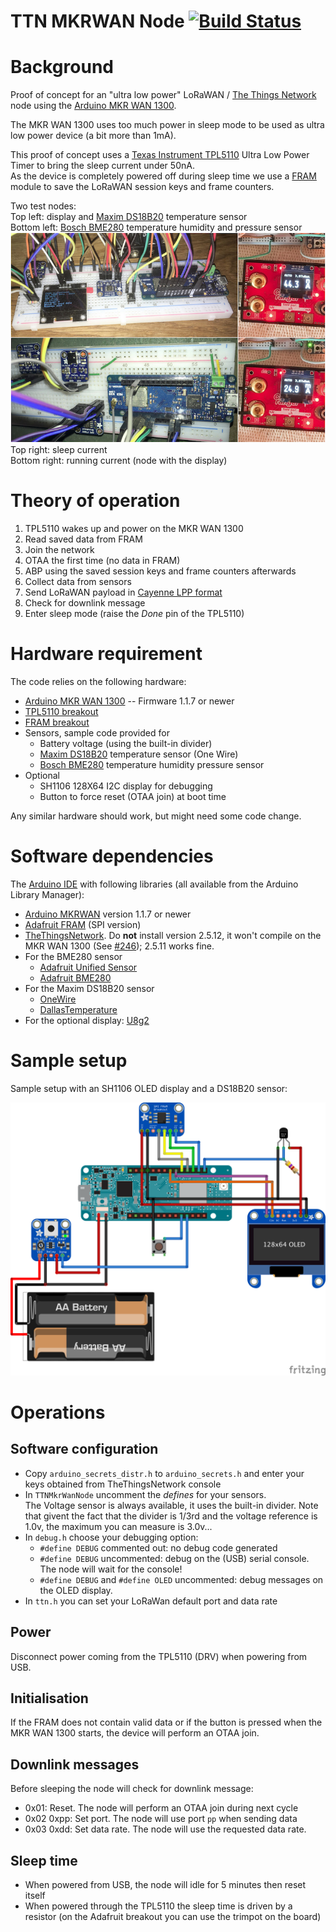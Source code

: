 TTN MKRWAN Node [![Build Status](https://travis-ci.org/AmedeeBulle/TTNMkrWanNode.svg?branch=master)](https://travis-ci.org/AmedeeBulle/TTNMkrWanNode)
===============

# Background
Proof of concept for an "ultra low power" LoRaWAN / [The Things Network](https://www.thethingsnetwork.org/) node using the [Arduino MKR WAN 1300](https://store.arduino.cc/mkr-wan-1300).

The MKR WAN 1300 uses too much power in sleep mode to be used as ultra low power device (a bit more than 1mA).

This proof of concept uses a [Texas Instrument TPL5110](http://www.ti.com/product/TPL5110) Ultra Low Power Timer to bring the sleep current under 50nA.  
As the device is completely powered off during sleep time we use a [FRAM](https://fr.wikipedia.org/wiki/Ferroelectric_Random_Access_Memory) module to save the LoRaWAN session keys and frame counters.

Two test nodes:  
Top left: display and [Maxim DS18B20](https://datasheets.maximintegrated.com/en/ds/DS18B20.pdf) temperature sensor  
Bottom left: [Bosch BME280](https://www.adafruit.com/product/2652) temperature humidity and pressure sensor  
![Nodes](images/TTNMkrWanNode.jpg)  
Top right: sleep current  
Bottom right: running current (node with the display)

# Theory of operation
1. TPL5110 wakes up and power on the MKR WAN 1300
1. Read saved data from FRAM
1. Join the network
  1. OTAA the first time (no data in FRAM)
  1. ABP using the saved session keys and frame counters afterwards
1. Collect data from sensors
1. Send LoRaWAN payload in [Cayenne LPP format](https://mydevices.com/cayenne/docs/lora/#lora-cayenne-low-power-payload)
1. Check for downlink message
1. Enter sleep mode (raise the _Done_ pin of the TPL5110)

# Hardware requirement
The code relies on the following hardware:
- [Arduino MKR WAN 1300](https://store.arduino.cc/mkr-wan-1300) -- Firmware 1.1.7 or newer
- [TPL5110 breakout](https://www.adafruit.com/product/3435)
- [FRAM breakout](https://www.adafruit.com/product/1897)
- Sensors, sample code provided for
  - Battery voltage (using the built-in divider)
  - [Maxim DS18B20](https://datasheets.maximintegrated.com/en/ds/DS18B20.pdf) temperature sensor (One Wire)
  - [Bosch BME280](https://www.adafruit.com/product/2652) temperature humidity pressure sensor
- Optional
  - SH1106 128X64 I2C display for debugging
  - Button to force reset (OTAA join) at boot time

Any similar hardware should work, but might need some code change.

# Software dependencies
The [Arduino IDE](https://www.arduino.cc/en/Main/Software) with following libraries (all available from the Arduino Library Manager):
- [Arduino MKRWAN](https://github.com/arduino-libraries/MKRWAN) version 1.1.7 or newer
- [Adafruit FRAM](https://github.com/adafruit/Adafruit_FRAM_SPI) (SPI version)
- [TheThingsNetwork](https://github.com/TheThingsNetwork/arduino-device-lib). Do __not__ install version 2.5.12, it won't compile on the MKR WAN 1300 (See [#246](https://github.com/TheThingsNetwork/arduino-device-lib/pull/246)); 2.5.11 works fine.
- For the BME280 sensor
  - [Adafruit Unified Sensor](https://github.com/adafruit/Adafruit_Sensor)
  - [Adafruit BME280](https://github.com/adafruit/Adafruit_BME280_Library)
- For the Maxim DS18B20 sensor
  - [OneWire](https://github.com/PaulStoffregen/OneWire)
  - [DallasTemperature](https://github.com/milesburton/Arduino-Temperature-Control-Library)
- For the optional display: [U8g2](https://github.com/olikraus/u8g2)

# Sample setup
Sample setup with an SH1106 OLED display and a DS18B20 sensor:

<img src="images/TTNMkrWanNode.png" alt="Fritzing" width="600">

# Operations
## Software configuration
- Copy `arduino_secrets_distr.h` to `arduino_secrets.h` and enter your keys obtained from TheThingsNetwork console
- In `TTNMkrWanNode` uncomment the _defines_ for your sensors.  
The Voltage sensor is always available, it uses the built-in divider.
Note that givent the fact that the divider is 1/3rd and the voltage reference is 1.0v, the maximum you can measure is 3.0v...
- In `debug.h` choose your debugging option:
  - `#define DEBUG` commented out: no debug code generated
  - `#define DEBUG` uncommented: debug on the (USB) serial console.
  The node will wait for the console!
  - `#define DEBUG` and `#define OLED` uncommented: debug messages on the OLED display.
- In `ttn.h` you can set your LoRaWan default port and data rate

## Power
Disconnect power coming from the TPL5110 (DRV) when powering from USB.

## Initialisation
If the FRAM does not contain valid data or if the button is pressed when the MKR WAN 1300 starts, the device will perform an OTAA join.  

## Downlink messages
Before sleeping the node will check for downlink message:
- 0x01: Reset. The node will perform an OTAA join during next cycle
- 0x02 0xpp: Set port. The node will use port `pp` when sending data
- 0x03 0xdd: Set data rate. The node will use the requested data rate.

## Sleep time
- When powered from USB, the node will idle for 5 minutes then reset itself
- When powered through the TPL5110 the sleep time is driven by a resistor (on the Adafruit breakout you can use the trimpot on the board)
